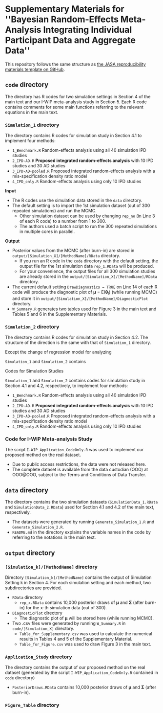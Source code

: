 # **Supplementary Materials for ''Bayesian Random-Effects Meta-Analysis Integrating Individual Participant Data and Aggregate Data''**  

This repository follows the same structure as [the JASA reproducibility materials template on GitHub](https://github.com/jasa-acs/repro-template).

## `code` directory 

The directory has R codes for two simulation settings in Section 4 of the main text and our I-WIP meta-analysis study in Section 5. Each R code contains comments for some main functions referring to the relevant equations in the main text. 

### `Simulation_1` directory

The directory contains R codes for simulation study in Section 4.1 to implement four methods: 
  - `1_Benchmark.R` Random-effects analysis using all 40 simulation IPD studies
  - `2_IPD-AD.R` **Proposed integrated random-effects analysis** with 10 IPD studies and 30 AD studies
  - `3_IPD-AD-pooled.R` Proposed integrated random-effects analysis with a mis-specification density ratio model
  - `4_IPD_only.R` Random-effects analysis using only 10 IPD studies

**Input**
  - The R codes use the simulation data stored in the `data` directory.
  - The default setting is to import the 1st simulation dataset (out of 300 repeated simulations) and run the MCMC. 
      - Other simulation dataset can be used by changing `rep_no` (in Line 3 of each R code) to a number from 1 to 300.
      - The authors used a batch script to run the 300 repeated simulations in multiple cores in parallel. 

**Output**
  - Posterior values from the MCMC (after burn-in) are stored in `output/[Simulation_X]/[MethodName]/RData` directory.
      - If you run an R code in the `code` directory with the default setting, the output file for the 1st simulation data `rep_1.RData` will be produced.
      - For your convenience, the output files for all 300 simulation studies are already stored in the  `output/[Simulation_X]/[MethodName]/RData` directory.
  - The current default setting `DrawDiagnostics = TRUE` on Line 14 of each R code will produce the diagnostic plot of **μ** = E(**θ**<sub>l</sub>) (while running MCMC) and store it in `output/[Simulation_X]/[MethodName]/DiagnosticPlot` directory.
  - `W_Summary.R` generates two tables used for Figure 3 in the main text and Tables 5 and 6 in the Supplementary Materials. 

### `Simulation_2` directory

The directory contains R codes for simulation study in Section 4.2. The structure of the direction is the same with that of `Simulation_1` directory.

Except the change of regression model for analyzing 

`Simulation_1` and `Simulation_2` contains 

Codes for Simulation Studies

`Simulation_1` and `Simulation_2` contains codes for simulation study in Section 4.1 and 4.2, respectively, to implement four methods: 
  - `1_Benchmark.R` Random-effects analysis using all 40 simulation IPD studies
  - `2_IPD-AD.R` **Proposed integrated random-effects analysis** with 10 IPD studies and 30 AD studies
  - `3_IPD-AD-pooled.R` Proposed integrated random-effects analysis with a mis-specification density ratio model
  - `4_IPD_only.R` Random-effects analysis using only 10 IPD studies




### Code for I-WIP Meta-analysis Study

The script `I-WIP_Application_CodeOnly.R` was used to implement our proposed method on the real dataset.
  - Due to public access restrictions, the data were not released here.
  - The complete dataset is available from the data custodian (OOO) at OOO@OOO, subject to the Terms and Conditions of Data Transfer.




## `data` directory 

The directory contains the two simulation datasets (`SimulationData_1.RData` and `SimulationData_2.RData`) used for Section 4.1 and 4.2 of the main text, respectively.
  - The datasets were generated by running `Generate_Simulation_1.R` and `Generate_Simulation_2.R`.
  - `README.md` in the directory explains the variable names in the code by referring to the notations in the main text.  

## `output` directory 

### `[Simulation_k]/[MethodName]` directory

Directory `[Simulation_k]/[MethodName]` contains the output of Simulation Setting k in Section 4. For each simulation setting and each method, two subdirectories are provided. 
  - `RData` directory
      - `rep_x.RData` contains 10,000 posterior draws of **μ** and **Σ** (after burn-in) for the x-th simulation data (out of 300). 
  - `DiagnosticPlot` directory
      -  The diagnostic plot of **μ** will be stored here (while running MCMC).
  - Two .csv files were generated by running `W_Summary.R` in `code/[Simulation_X]` directory.
      - `Table_for_Supplementary.csv` was used to calculate the numerical results in Tables 4 and 5 of the Supplementary Material.
      - `Table_for_Figure.csv` was used to draw Figure 3 in the main text.

### `Application_Study` directory

The directory contains the output of our proposed method on the real dataset (generated by the script `I-WIP_Application_CodeOnly.R` contained in `code` directory)
  - `PosteriorDraws.RData` contains 10,000 posterior draws of **μ** and **Σ** (after burn-in).

### `Figure_Table` directory


